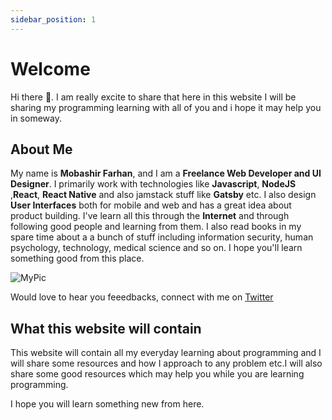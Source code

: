 ```yaml
---
sidebar_position: 1
---
```


# Welcome

Hi there 👋. I am really excite to share that here in this website I will be sharing my programming learning with all of you and i hope it may help you in someway.

## About Me

My name is **Mobashir Farhan**, and I am a **Freelance Web Developer and UI Designer**. I primarily work with technologies like **Javascript**, **NodeJS** ,**React**, **React Native** and also jamstack stuff like **Gatsby** etc. I also design **User Interfaces** both for mobile and web and has a great idea about product building. I've learn all this through the **Internet** and through following good people and learning from them. I also read books in my spare time about a a bunch of stuff including information security, human psychology, technology, medical science and so on. I hope you'll learn something good from this place.

![MyPic](https://i.ibb.co/52ns5nT/prof.jpg)

Would love to hear you feeedbacks, connect with me on [Twitter](https://twitter.com/MobashirFarhan)

## What this website will contain

This website will contain all my everyday learning about programming and I will share some resources and how I approach to any problem etc.I will also share some good resources which may help you while you are learning programming.

I hope you will learn something new from here.
